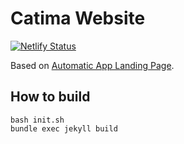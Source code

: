 # Catima Website
[![Netlify Status](https://api.netlify.com/api/v1/badges/a0a962f7-1a31-4d3c-a536-99df9027710c/deploy-status)](https://app.netlify.com/sites/youthful-ride-1733ce/deploys)

Based on [Automatic App Landing Page](https://github.com/emilbaehr/automatic-app-landing-page).

## How to build

```
bash init.sh
bundle exec jekyll build
```
